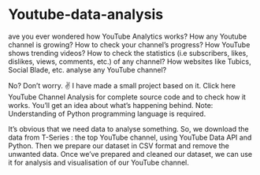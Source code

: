# Youtube-data-analysis
ave you ever wondered how YouTube Analytics works? How any Youtube channel is growing? How to check your channel’s progress? How YouTube shows trending videos? How to check the statistics (i.e subscribers, likes, dislikes, views, comments, etc.) of any channel? How websites like Tubics, Social Blade, etc. analyse any YouTube channel?

No? Don’t worry. ✌️ I have made a small project based on it. Click here YouTube Channel Analysis for complete source code and to check how it works. You’ll get an idea about what’s happening behind.
Note: Understanding of Python programming language is required.

It’s obvious that we need data to analyse something. So, we download the data from T-Series : the top YouTube channel, using YouTube Data API and Python. Then we prepare our dataset in CSV format and remove the unwanted data. Once we’ve prepared and cleaned our dataset, we can use it for analysis and visualisation of our YouTube channel.
